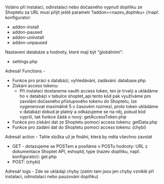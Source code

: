 Voláno při instalaci, odinstalaci nebo dočasného vypnutí doplňku ze Shoptetu
za URL musí přijít ještě parametr ?addon=<nazev_doplnku> //např. konfigurator:
- addon-install
- addon-paused
- addon-uninstall
- addon-unpaused

Nastavení databáze a hodnoty, které mají být "globálními":
- settings.php

Adresář Functions -
- Funkce pro práci s databází, vyhledávání, zadávání: database.php
- Získání access tokenu:
    - Při instalaci dostaneme oauth access token, ten je trvalý a ukládáme ho v databázi v tabulce shoptet_api
tento kód pak využíváme pro zavolání dočasného přístupového tokenu do Shoptetu, lze vygenerovat maximálně 5 v časovém rozmezí, proto token ukládáme v databázi dokud je platný a odkazujeme se na něj, pokud kód vyprší, tak funkce žádá o nový: getAccessToken.php
- Funkce pro získání dat ze Shoptetu pomocí access tokenu: getData.php
- Funkce pro zadání dat do Shoptetu pomocí access tokenu: (chybí)

Adresář action - Tahle složka už je finální, která by měla všechno zavolat
- GET - dotazujeme se POSTem a posíláme v POSTu hodnoty: URL z dokumentace Shoptet API, eshopId, type (nazev doplňku, např. konfigurator): get.php
- POST: (chybí)

Adresář logs - Zde se ukládají chyby (zatím tam jsou jen chyby vzniklé při instalaci, odinstalaci nebo pauzování doplňku)
